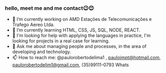 ### hello, meet me and me contact😉😊

- 🔭 I’m currently working on AMD Estações de Telecomunicações e Trafego Aereo Ltda.
- 🌱 I’m currently learning HTML, CSS, JS, SQL, NODE, REACT.
- 🤔 I'm looking for help with applying the languages ​​in practice, I'm looking for projects in a real case for learning.
- 💬 Ask me about managing people and processes, in the area of ​​developing and technology.
- 📫 How to reach me: @paulorobertodelima1 , paulojmpt@hotmail.com, paulorobertodelim1@gmail.com, (35)99111-0793 Whats

